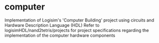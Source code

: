 # computer
Implementation of Logisim's 'Computer Building' project using circuits and Hardware Description Language (HDL)
Refer to logisimHDL/nand2tetris/projects for project specifications regarding the implementation of the computer hardware components
